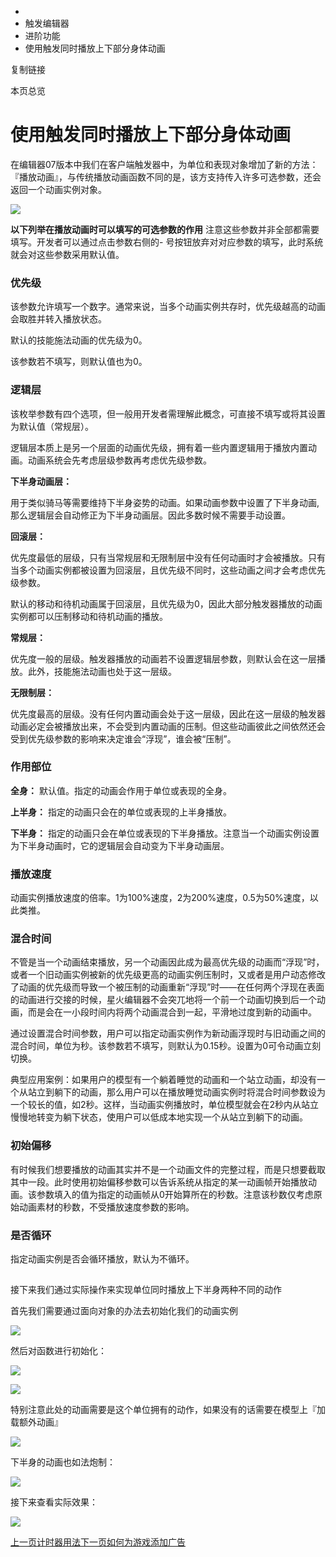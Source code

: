   * [](/)
  * 触发编辑器
  * 进阶功能
  * 使用触发同时播放上下部分身体动画

复制链接

本页总览

# 使用触发同时播放上下部分身体动画

在编辑器07版本中我们在客户端触发器中，为单位和表现对象增加了新的方法：『播放动画』，与传统播放动画函数不同的是，该方支持传入许多可选参数，还会返回一个动画实例对象。

![](https://doc.sce.xd.com/assets/images/播放动画-6f04795cec709ba278af110b0d1a1980.png)

**以下列举在播放动画时可以填写的可选参数的作用** 注意这些参数并非全部都需要填写。开发者可以通过点击参数右侧的-
号按钮放弃对对应参数的填写，此时系统就会对这些参数采用默认值。

### 优先级[​](/Manual/TriggerEditor/Advanced/PlayAnimation#优先级 "优先级的直接链接")

该参数允许填写一个数字。通常来说，当多个动画实例共存时，优先级越高的动画会取胜并转入播放状态。

默认的技能施法动画的优先级为0。

该参数若不填写，则默认值也为0。

### 逻辑层[​](/Manual/TriggerEditor/Advanced/PlayAnimation#逻辑层 "逻辑层的直接链接")

该枚举参数有四个选项，但一般用开发者需理解此概念，可直接不填写或将其设置为默认值（常规层）。

逻辑层本质上是另一个层面的动画优先级，拥有着一些内置逻辑用于播放内置动画。动画系统会先考虑层级参数再考虑优先级参数。

**下半身动画层：**

用于类似骑马等需要维持下半身姿势的动画。如果动画参数中设置了下半身动画, 那么逻辑层会自动修正为下半身动画层。因此多数时候不需要手动设置。

**回滚层：**

优先度最低的层级，只有当常规层和无限制层中没有任何动画时才会被播放。只有当多个动画实例都被设置为回滚层，且优先级不同时，这些动画之间才会考虑优先级参数。

默认的移动和待机动画属于回滚层，且优先级为0，因此大部分触发器播放的动画实例都可以压制移动和待机动画的播放。

**常规层：**

优先度一般的层级。触发器播放的动画若不设置逻辑层参数，则默认会在这一层播放。此外，技能施法动画也处于这一层级。

**无限制层：**

优先度最高的层级。没有任何内置动画会处于这一层级，因此在这一层级的触发器动画必定会被播放出来，不会受到内置动画的压制。但这些动画彼此之间依然还会受到优先级参数的影响来决定谁会“浮现”，谁会被“压制”。

### 作用部位[​](/Manual/TriggerEditor/Advanced/PlayAnimation#作用部位 "作用部位的直接链接")

**全身：** 默认值。指定的动画会作用于单位或表现的全身。

**上半身：** 指定的动画只会在的单位或表现的上半身播放。

**下半身：** 指定的动画只会在单位或表现的下半身播放。注意当一个动画实例设置为下半身动画时，它的逻辑层会自动变为下半身动画层。

### 播放速度[​](/Manual/TriggerEditor/Advanced/PlayAnimation#播放速度 "播放速度的直接链接")

动画实例播放速度的倍率。1为100%速度，2为200%速度，0.5为50%速度，以此类推。

### 混合时间[​](/Manual/TriggerEditor/Advanced/PlayAnimation#混合时间 "混合时间的直接链接")

不管是当一个动画结束播放，另一个动画因此成为最高优先级的动画而“浮现”时，或者一个旧动画实例被新的优先级更高的动画实例压制时，又或者是用户动态修改了动画的优先级而导致一个被压制的动画重新“浮现”时——在任何两个浮现在表面的动画进行交接的时候，星火编辑器不会突兀地将一个前一个动画切换到后一个动画，而是会在一小段时间内将两个动画混合到一起，平滑地过度到新的动画中。

通过设置混合时间参数，用户可以指定动画实例作为新动画浮现时与旧动画之间的混合时间，单位为秒。该参数若不填写，则默认为0.15秒。设置为0可令动画立刻切换。

典型应用案例：如果用户的模型有一个躺着睡觉的动画和一个站立动画，却没有一个从站立到躺下的动画，那么用户可以在播放睡觉动画实例时将混合时间参数设为一个较长的值，如2秒。这样，当动画实例播放时，单位模型就会在2秒内从站立慢慢地转变为躺下状态，使用户可以低成本地实现一个从站立到躺下的动画。

### 初始偏移[​](/Manual/TriggerEditor/Advanced/PlayAnimation#初始偏移 "初始偏移的直接链接")

有时候我们想要播放的动画其实并不是一个动画文件的完整过程，而是只想要截取其中一段。此时使用初始偏移参数可以告诉系统从指定的某一动画帧开始播放动画。该参数填入的值为指定的动画帧从0开始算所在的秒数。注意该秒数仅考虑原始动画素材的秒数，不受播放速度参数的影响。

### 是否循环[​](/Manual/TriggerEditor/Advanced/PlayAnimation#是否循环 "是否循环的直接链接")

指定动画实例是否会循环播放，默认为不循环。

##
接下来我们通过实际操作来实现单位同时播放上下半身两种不同的动作[​](/Manual/TriggerEditor/Advanced/PlayAnimation#接下来我们通过实际操作来实现单位同时播放上下半身两种不同的动作
"接下来我们通过实际操作来实现单位同时播放上下半身两种不同的动作的直接链接")

首先我们需要通过面向对象的办法去初始化我们的动画实例

![](https://doc.sce.xd.com/assets/images/面向对象拿播放动画-44040f7eff8f75dca3de6107cb319a44.png)

然后对函数进行初始化：

![](https://doc.sce.xd.com/assets/images/动画函数初始化01-0e440eb32638e1feefa152b252cb2ad2.png)

![](https://doc.sce.xd.com/assets/images/动画函数初始化02-7602ed56bdef35686dafec6dbdc3dbc2.png)

特别注意此处的动画需要是这个单位拥有的动作，如果没有的话需要在模型上『加载额外动画』

![](https://doc.sce.xd.com/assets/images/播放动画-6f04795cec709ba278af110b0d1a1980.png)

下半身的动画也如法炮制：

![](https://doc.sce.xd.com/assets/images/下半身动画-70beb9b8156cbd63fc6bb6e7e715effd.png)

接下来查看实际效果：

![](https://doc.sce.xd.com/assets/images/移动-268c3965c472120b79236a493a580a3a.gif)

[上一页计时器用法](/Manual/TriggerEditor/Advanced/Timer)[下一页如何为游戏添加广告](/Manual/TriggerEditor/Advertise/如何为游戏添加广告)



